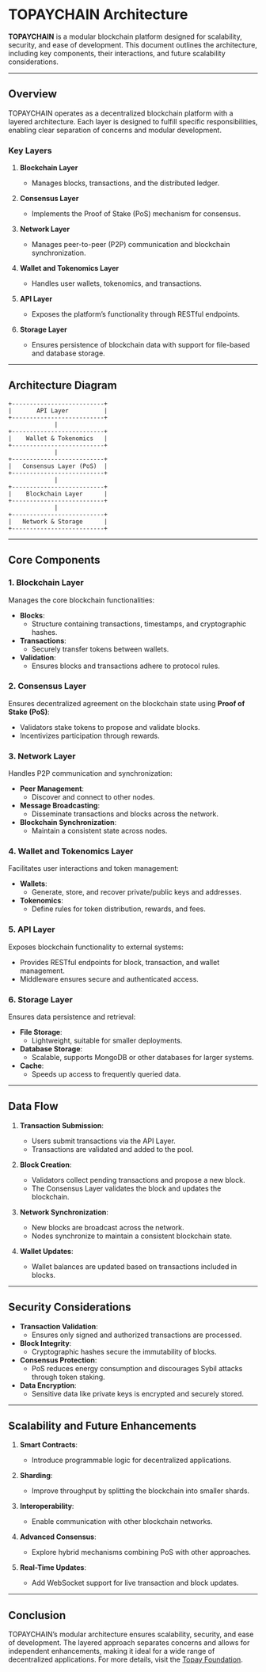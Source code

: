 # TOPAYCHAIN Architecture

**TOPAYCHAIN** is a modular blockchain platform designed for scalability, security, and ease of development. This document outlines the architecture, including key components, their interactions, and future scalability considerations.

---

## Overview

TOPAYCHAIN operates as a decentralized blockchain platform with a layered architecture. Each layer is designed to fulfill specific responsibilities, enabling clear separation of concerns and modular development.

### Key Layers

1. **Blockchain Layer**
   - Manages blocks, transactions, and the distributed ledger.

2. **Consensus Layer**
   - Implements the Proof of Stake (PoS) mechanism for consensus.

3. **Network Layer**
   - Manages peer-to-peer (P2P) communication and blockchain synchronization.

4. **Wallet and Tokenomics Layer**
   - Handles user wallets, tokenomics, and transactions.

5. **API Layer**
   - Exposes the platform’s functionality through RESTful endpoints.

6. **Storage Layer**
   - Ensures persistence of blockchain data with support for file-based and database storage.

---

## Architecture Diagram

```
+--------------------------+
|       API Layer          |
+--------------------------+
             |
+--------------------------+
|    Wallet & Tokenomics   |
+--------------------------+
             |
+--------------------------+
|   Consensus Layer (PoS)  |
+--------------------------+
             |
+--------------------------+
|    Blockchain Layer      |
+--------------------------+
             |
+--------------------------+
|   Network & Storage      |
+--------------------------+
```

---

## Core Components

### 1. Blockchain Layer
Manages the core blockchain functionalities:
- **Blocks**:
  - Structure containing transactions, timestamps, and cryptographic hashes.
- **Transactions**:
  - Securely transfer tokens between wallets.
- **Validation**:
  - Ensures blocks and transactions adhere to protocol rules.

### 2. Consensus Layer
Ensures decentralized agreement on the blockchain state using **Proof of Stake (PoS)**:
- Validators stake tokens to propose and validate blocks.
- Incentivizes participation through rewards.

### 3. Network Layer
Handles P2P communication and synchronization:
- **Peer Management**:
  - Discover and connect to other nodes.
- **Message Broadcasting**:
  - Disseminate transactions and blocks across the network.
- **Blockchain Synchronization**:
  - Maintain a consistent state across nodes.

### 4. Wallet and Tokenomics Layer
Facilitates user interactions and token management:
- **Wallets**:
  - Generate, store, and recover private/public keys and addresses.
- **Tokenomics**:
  - Define rules for token distribution, rewards, and fees.

### 5. API Layer
Exposes blockchain functionality to external systems:
- Provides RESTful endpoints for block, transaction, and wallet management.
- Middleware ensures secure and authenticated access.

### 6. Storage Layer
Ensures data persistence and retrieval:
- **File Storage**:
  - Lightweight, suitable for smaller deployments.
- **Database Storage**:
  - Scalable, supports MongoDB or other databases for larger systems.
- **Cache**:
  - Speeds up access to frequently queried data.

---

## Data Flow

1. **Transaction Submission**:
   - Users submit transactions via the API Layer.
   - Transactions are validated and added to the pool.

2. **Block Creation**:
   - Validators collect pending transactions and propose a new block.
   - The Consensus Layer validates the block and updates the blockchain.

3. **Network Synchronization**:
   - New blocks are broadcast across the network.
   - Nodes synchronize to maintain a consistent blockchain state.

4. **Wallet Updates**:
   - Wallet balances are updated based on transactions included in blocks.

---

## Security Considerations

- **Transaction Validation**:
  - Ensures only signed and authorized transactions are processed.
- **Block Integrity**:
  - Cryptographic hashes secure the immutability of blocks.
- **Consensus Protection**:
  - PoS reduces energy consumption and discourages Sybil attacks through token staking.
- **Data Encryption**:
  - Sensitive data like private keys is encrypted and securely stored.

---

## Scalability and Future Enhancements

1. **Smart Contracts**:
   - Introduce programmable logic for decentralized applications.

2. **Sharding**:
   - Improve throughput by splitting the blockchain into smaller shards.

3. **Interoperability**:
   - Enable communication with other blockchain networks.

4. **Advanced Consensus**:
   - Explore hybrid mechanisms combining PoS with other approaches.

5. **Real-Time Updates**:
   - Add WebSocket support for live transaction and block updates.

---

## Conclusion

TOPAYCHAIN’s modular architecture ensures scalability, security, and ease of development. The layered approach separates concerns and allows for independent enhancements, making it ideal for a wide range of decentralized applications. For more details, visit the [Topay Foundation](https://www.topayfoundation.com).

